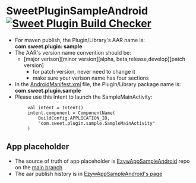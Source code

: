 # SweetPluginSampleAndroid [![Sweet Plugin Build Checker](https://github.com/randytang2021/SweetPluginSampleAndroid/actions/workflows/sweet_android_plugin_checker.yml/badge.svg)](https://github.com/randytang2021/SweetPluginSampleAndroid/actions/workflows/sweet_android_plugin_checker.yml)

- For maven publish, the Plugin/Library's AAR name is: **com.sweet.plugin: sample**
- The AAR's version name convention should be:
    * [major verison][minor version][alpha, beta,release,develop][patch version]
         + for patch version, never need to change it
         + make sure your verison name has four sections
- In the [AndroidManifest.xml](src/main/AndroidManifest.xml) file, the Plugin/Library package name is: **com.sweet.plugin.sample**
- Please use this Intent to launch the SampleMainActivity:
```
        val intent = Intent()
        intent.component = ComponentName(
            BuildConfig.APPLICATION_ID,
            "com.sweet.plugin.sample.SampleMainActivity"
        )
```
## App placeholder
- The source of truth of app placeholder is [EzywAppSampleAndroid](https://github.com/randytang2021/EzywAppSampleAndroid) repo on the [main branch](https://github.com/randytang2021/EzywAppSampleAndroid/tree/main)
- The aar publish history is in [EzywAppSampleAndroid's page](https://congenial-spoon-5728117c.pages.github.io/)
